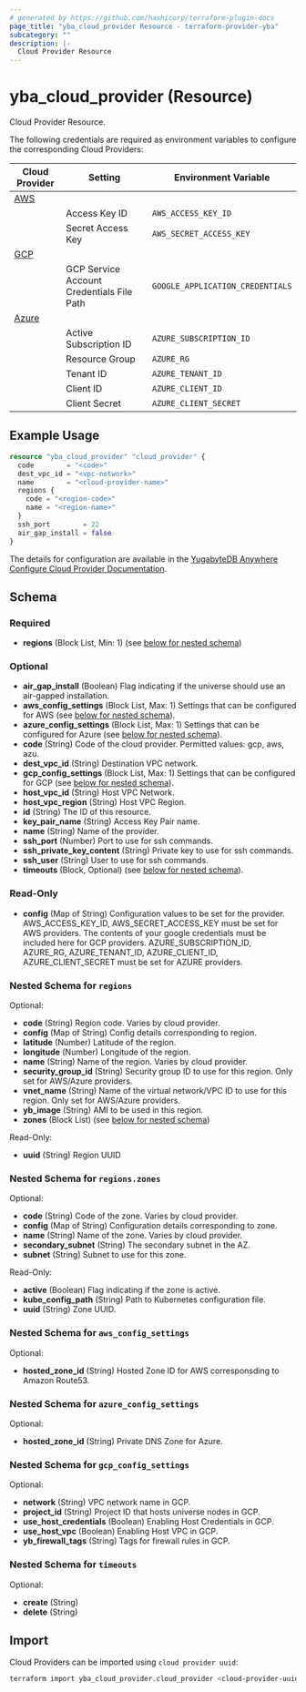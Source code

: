 ```yaml
---
# generated by https://github.com/hashicorp/terraform-plugin-docs
page_title: "yba_cloud_provider Resource - terraform-provider-yba"
subcategory: ""
description: |-
  Cloud Provider Resource
---
```


# yba_cloud_provider (Resource)

Cloud Provider Resource.

The following credentials are required as environment variables to configure the corresponding Cloud Providers:

|Cloud Provider|Setting|Environment Variable|
|-------|--------|-------------------------------|
|[AWS](https://docs.aws.amazon.com/cli/latest/userguide/cli-configure-envvars.html)|||
||Access Key ID|`AWS_ACCESS_KEY_ID`|
||Secret Access Key|`AWS_SECRET_ACCESS_KEY`|
|[GCP](https://cloud.google.com/docs/authentication/application-default-credentials)|||
|| GCP Service Account Credentials File Path|`GOOGLE_APPLICATION_CREDENTIALS`|
|[Azure](https://learn.microsoft.com/en-us/azure/developer/go/azure-sdk-authentication?tabs=bash)|||
||Active Subscription ID|`AZURE_SUBSCRIPTION_ID`|
||Resource Group|`AZURE_RG`|
||Tenant ID|`AZURE_TENANT_ID`|
||Client ID|`AZURE_CLIENT_ID`|
||Client Secret|`AZURE_CLIENT_SECRET`|

## Example Usage

```terraform
resource "yba_cloud_provider" "cloud_provider" {
  code        = "<code>"
  dest_vpc_id = "<vpc-network>"
  name        = "<cloud-provider-name>"
  regions {
    code = "<region-code>"
    name = "<region-name>"
  }
  ssh_port        = 22
  air_gap_install = false
}

```

The details for configuration are available in the [YugabyteDB Anywhere Configure Cloud Provider Documentation](https://docs.yugabyte.com/preview/yugabyte-platform/configure-yugabyte-platform/set-up-cloud-provider/aws/).

<!-- schema generated by tfplugindocs -->
## Schema

### Required

- **regions** (Block List, Min: 1) (see [below for nested schema](#nestedblock--regions))

### Optional

- **air_gap_install** (Boolean) Flag indicating if the universe should use an air-gapped installation.
- **aws_config_settings** (Block List, Max: 1) Settings that can be configured for AWS (see [below for nested schema](#nestedblock--aws_config_settings)).
- **azure_config_settings** (Block List, Max: 1) Settings that can be configured for Azure (see [below for nested schema](#nestedblock--azure_config_settings)).
- **code** (String) Code of the cloud provider. Permitted values: gcp, aws, azu.
- **dest_vpc_id** (String) Destination VPC network.
- **gcp_config_settings** (Block List, Max: 1) Settings that can be configured for GCP (see [below for nested schema](#nestedblock--gcp_config_settings)).
- **host_vpc_id** (String) Host VPC Network.
- **host_vpc_region** (String) Host VPC Region.
- **id** (String) The ID of this resource.
- **key_pair_name** (String) Access Key Pair name.
- **name** (String) Name of the provider.
- **ssh_port** (Number) Port to use for ssh commands.
- **ssh_private_key_content** (String) Private key to use for ssh commands.
- **ssh_user** (String) User to use for ssh commands.
- **timeouts** (Block, Optional) (see [below for nested schema](#nestedblock--timeouts)).

### Read-Only

- **config** (Map of String) Configuration values to be set for the provider. AWS_ACCESS_KEY_ID, AWS_SECRET_ACCESS_KEY must be set for AWS providers. The contents of your google credentials must be included here for GCP providers. AZURE_SUBSCRIPTION_ID, AZURE_RG, AZURE_TENANT_ID, AZURE_CLIENT_ID, AZURE_CLIENT_SECRET must be set for AZURE providers.

<a id="nestedblock--regions"></a>

### Nested Schema for `regions`

Optional:

- **code** (String) Region code. Varies by cloud provider.
- **config** (Map of String) Config details corresponding to region.
- **latitude** (Number) Latitude of the region.
- **longitude** (Number) Longitude of the region.
- **name** (String) Name of the region. Varies by cloud provider.
- **security_group_id** (String) Security group ID to use for this region. Only set for AWS/Azure providers.
- **vnet_name** (String) Name of the virtual network/VPC ID to use for this region. Only set for AWS/Azure providers.
- **yb_image** (String) AMI to be used in this region.
- **zones** (Block List) (see [below for nested schema](#nestedblock--regions--zones))

Read-Only:

- **uuid** (String) Region UUID

<a id="nestedblock--regions--zones"></a>

### Nested Schema for `regions.zones`

Optional:

- **code** (String) Code of the zone. Varies by cloud provider.
- **config** (Map of String) Configuration details corresponding to zone.
- **name** (String) Name of the zone. Varies by cloud provider.
- **secondary_subnet** (String) The secondary subnet in the AZ.
- **subnet** (String) Subnet to use for this zone.

Read-Only:

- **active** (Boolean) Flag indicating if the zone is active.
- **kube_config_path** (String) Path to Kubernetes configuration file.
- **uuid** (String) Zone UUID.

<a id="nestedblock--aws_config_settings"></a>

### Nested Schema for `aws_config_settings`

Optional:

- **hosted_zone_id** (String) Hosted Zone ID for AWS corresponsding to Amazon Route53.

<a id="nestedblock--azure_config_settings"></a>

### Nested Schema for `azure_config_settings`

Optional:

- **hosted_zone_id** (String) Private DNS Zone for Azure.

<a id="nestedblock--gcp_config_settings"></a>

### Nested Schema for `gcp_config_settings`

Optional:

- **network** (String) VPC network name in GCP.
- **project_id** (String) Project ID that hosts universe nodes in GCP.
- **use_host_credentials** (Boolean) Enabling Host Credentials in GCP.
- **use_host_vpc** (Boolean) Enabling Host VPC in GCP.
- **yb_firewall_tags** (String) Tags for firewall rules in GCP.

<a id="nestedblock--timeouts"></a>

### Nested Schema for `timeouts`

Optional:

- **create** (String)
- **delete** (String)

## Import

Cloud Providers can be imported using `cloud provider uuid`:

```sh
terraform import yba_cloud_provider.cloud_provider <cloud-provider-uuid>
```
